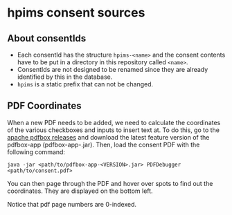 # hpims consent sources

## About consentIds

- Each consentId has the structure `hpims-<name>` and the consent contents have to be put in a directory in this
  repository called `<name>`.
- ConsentIds are not designed to be renamed since they are already identified by this in the database.
- `hpims` is a static prefix that can not be changed.

## PDF Coordinates

When a new PDF needs to be added, we need to calculate the coordinates of the various checkboxes and inputs to insert
text at. To do this, go to the [apache pdfbox releases](https://pdfbox.apache.org/download.cgi) and download the latest
feature version of the pdfbox-app (pdfbox-app-<VERSION>.jar). Then, load the consent PDF with the following command:

```shell script
java -jar <path/to/pdfbox-app-<VERSION>.jar> PDFDebugger <path/to/consent.pdf>
```

You can then page through the PDF and hover over spots to find out the coordinates. They are displayed on the bottom
left.

Notice that pdf page numbers are 0-indexed.
